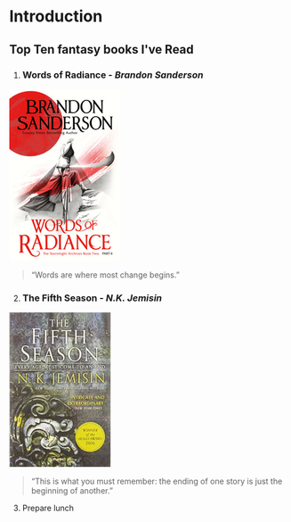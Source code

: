 # Introduction
Top Ten fantasy books I've Read
----------
1. ### Words of Radiance - *Brandon Sanderson*
![Words of Radiance](./assets/brokenTrident_2.jpg)
> “Words are where most change begins.”
2. ### The Fifth Season - *N.K. Jemisin*
![The Fifth Season](./assets/brokenTrident_1.jpg)
> “This is what you must remember: the ending of one story is just the beginning of another.” 
3. Prepare lunch
